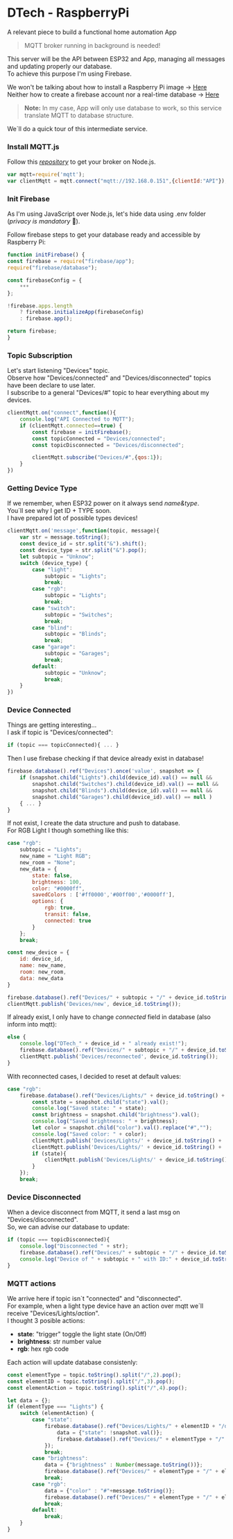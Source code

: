 # DTech - RaspberryPi
A relevant piece to build a functional home automation App
> MQTT broker running in background is needed!

This server will be the API between ESP32 and App, managing all messages and updating properly our database.  
To achieve this purpose I'm using Firebase.

We won't be talking about how to install a Raspberry Pi image -> [Here](https://www.raspberrypi.com/documentation/computers/getting-started.html)
Neither how to create a firebase account nor a real-time database  -> [Here](https://firebase.google.com/?hl=es-419)

> **Note:** In my case, App will only use database to work, so this service translate MQTT to database structure.

We´ll do a quick tour of this intermediate service.

### Install MQTT.js 
Follow this [*repository*](https://github.com/hansemannn/raspberry-mqtt-nodejs/blob/master/docs-mqttjs.md) to get your broker on Node.js.
```js
var mqtt=require('mqtt');
var clientMqtt = mqtt.connect("mqtt://192.168.0.151",{clientId:"API"});
```

### Init Firebase
As I'm using JavaScript over Node.js, let's hide data using .env folder (*privacy is mandatory* 👀).

Follow firebase steps to get your database ready and accessible by Raspberry Pi:
```js
function initFirebase() {
const firebase = require("firebase/app");
require("firebase/database");

const firebaseConfig = {
    ***
};

!firebase.apps.length
    ? firebase.initializeApp(firebaseConfig)
    : firebase.app();

return firebase;
}
```

### Topic Subscription
Let's start listening "Devices" topic.  
Observe how "Devices/connected" and "Devices/disconnected" topics have been declare to use later.   
I subscribe to a general "Devices/#" topic to hear everything about my devices.
```js
clientMqtt.on("connect",function(){	
    console.log("API Connected to MQTT");
    if (clientMqtt.connected==true) {
        const firebase = initFirebase();
        const topicConnected = "Devices/connected";
        const topicDisconnected = "Devices/disconnected";

        clientMqtt.subscribe("Devices/#",{qos:1});
    }
})
```

### Getting Device Type
If we remember, when ESP32 power on it always send *name&type*.  
You´ll see why I get ID + TYPE soon.   
I have prepared lot of possible types devices!   
```js
clientMqtt.on('message',function(topic, message){
    var str = message.toString();
    const device_id = str.split("&").shift();
    const device_type = str.split("&").pop();
    let subtopic = "Unknow";
    switch (device_type) {
        case "light":
            subtopic = "Lights";
            break;
        case "rgb": 
            subtopic = "Lights";
            break;
        case "switch":
            subtopic = "Switches";
            break;
        case "blind":
            subtopic = "Blinds";
            break;
        case "garage":
            subtopic = "Garages";
            break;
        default:
            subtopic = "Unknow";
            break;
    }
})
```

### Device Connected
Things are getting interesting...   
I ask if topic is "Devices/connected":
```js
if (topic === topicConnected){ ... }
```

Then I use firebase checking if that device already exist in database!   
```js
firebase.database().ref("Devices").once('value', snapshot => {
    if (snapshot.child("Lights").child(device_id).val() == null &&
        snapshot.child("Switches").child(device_id).val() == null &&
        snapshot.child("Blinds").child(device_id).val() == null &&
        snapshot.child("Garages").child(device_id).val() == null )
    { ... }
}
```

If not exist, I create the data structure and push to database.  
For RGB Light I though something like this:
```js
case "rgb":
    subtopic = "Lights";
    new_name = "Light RGB";
    new_room = "None";
    new_data = {
        state: false,
        brightness: 100,
        color: "#0000ff",
        savedColors : ['#ff0000','#00ff00','#0000ff'],
        options: {
            rgb: true,
            transit: false,
            connected: true
        }
    };
    break;

const new_device = {
    id: device_id,
    name: new_name,
    room: new_room,
    data: new_data
}

firebase.database().ref("Devices/" + subtopic + "/" + device_id.toString()).update(new_device);
clientMqtt.publish('Devices/new', device_id.toString());
```

If already exist, I only have to change *connected* field in database (also inform into mqtt):
```js
else {
    console.log("DTech_" + device_id + " already exist!");
    firebase.database().ref("Devices/" + subtopic + "/" + device_id.toString()).child("data").child("options").update({connected: true});
    clientMqtt.publish('Devices/reconnected', device_id.toString());
}
```

With reconnected cases, I decided to reset at default values:
```js
case "rgb":
    firebase.database().ref("Devices/Lights/" + device_id.toString() + "/data").once('value', snapshot => {
        const state = snapshot.child("state").val();
        console.log("Saved state: " + state);
        const brightness = snapshot.child("brightness").val();
        console.log("Saved brightness: " + brightness);
        let color = snapshot.child("color").val().replace("#","");
        console.log("Saved color: " + color);
        clientMqtt.publish('Devices/Lights/' + device_id.toString() + '/rgb', color.toString());
        clientMqtt.publish('Devices/Lights/' + device_id.toString() + '/brightness', brightness.toString());
        if (state){
            clientMqtt.publish('Devices/Lights/' + device_id.toString() + '/state', "trigger");
        }
    });
    break;
```

### Device Disconnected
When a device disconnect from MQTT, it send a last msg on "Devices/disconnected".   
So, we can advise our database to update:
```js
if (topic === topicDisconnected){
    console.log("Disconnected " + str);
    firebase.database().ref("Devices/" + subtopic + "/" + device_id.toString()).child("data").child("options").update({connected: false});
    console.log("Device of " + subtopic + " with ID:" + device_id.toString() + " set as disconnected");
}
```

### MQTT actions
We arrive here if topic isn`t "connected" and "disconnected".   
For example, when a light type device have an action over mqtt we´ll receive "Devices/Lights/*action*".  
I thought 3 posible actions:
- **state**: "trigger" toggle the light state (On/Off)
- **brightness**: str number value
- **rgb**: hex rgb code

Each action will update database consistenly:
```js
const elementType = topic.toString().split("/",2).pop();
const elementID = topic.toString().split("/",3).pop();
const elementAction = topic.toString().split("/",4).pop();

let data = {};
if (elementType === "Lights") {
    switch (elementAction) {
        case "state":
            firebase.database().ref("Devices/Lights/" + elementID + "/data/state").once("value", snapshot => {
                data = {"state": !snapshot.val()};
                firebase.database().ref("Devices/" + elementType + "/" + elementID + "/data").update(data);
            });
            break;
        case "brightness":
            data = {"brightness" : Number(message.toString())};
            firebase.database().ref("Devices/" + elementType + "/" + elementID + "/data").update(data);
            break;
        case "rgb":
            data = {"color" : "#"+message.toString()};
            firebase.database().ref("Devices/" + elementType + "/" + elementID + "/data").update(data);
            break;
        default:
            break;
    }
}
```
